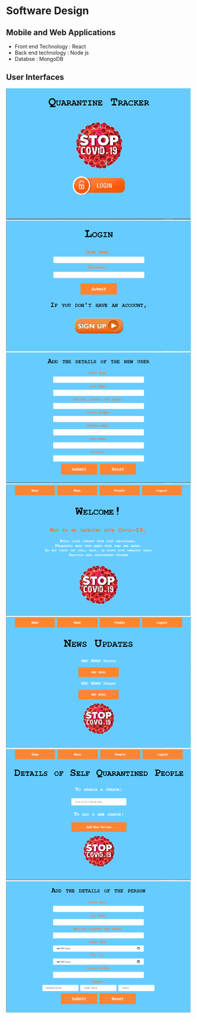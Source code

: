 
# Software Design

## Mobile and Web Applications
  * Front end Technology : React
  * Back end technology : Node js
  * Databse : MongoDB
  
## User Interfaces
 ![Home](img/home.png)
 ![Login](img/login.png)
 ![User Account](img/add.png)
 ![Home](img/home1.png) 
 ![NEWS](img/main.png)
 ![Person](img/1.png)
 ![Data](img/person2.png)
 

